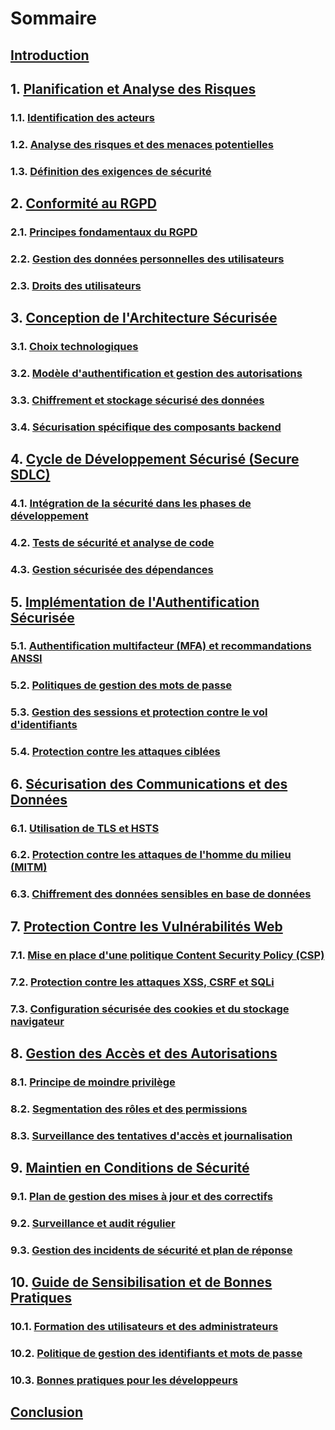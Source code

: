 # Sommaire

## [Introduction](introduction.md)

## 1. [Planification et Analyse des Risques](risk-analysis.md)
### 1.1. [Identification des acteurs](risk-analysis.md#11-identification-des-acteurs)
### 1.2. [Analyse des risques et des menaces potentielles](risk-analysis.md#12-analyse-des-risques-et-menaces-potentielles)
### 1.3. [Définition des exigences de sécurité](risk-analysis.md#13-définition-des-exigences-de-sécurité)

## 2. [Conformité au RGPD](gdpr-compliance.md)
### 2.1. [Principes fondamentaux du RGPD](gdpr-compliance.md#21-principes-fondamentaux-du-rgpd)
### 2.2. [Gestion des données personnelles des utilisateurs](gdpr-compliance.md#22-gestion-des-données-personnelles-des-utilisateurs)
### 2.3. [Droits des utilisateurs](gdpr-compliance.md#23-droits-des-utilisateurs)

## 3. [Conception de l'Architecture Sécurisée](secure-architecture.md)
### 3.1. [Choix technologiques](secure-architecture.md#31-choix-technologiques)
### 3.2. [Modèle d'authentification et gestion des autorisations](secure-architecture.md#32-modèle-dauthentification-et-gestion-des-autorisations)
### 3.3. [Chiffrement et stockage sécurisé des données](secure-architecture.md#33-chiffrement-et-stockage-sécurisé-des-données)
### 3.4. [Sécurisation spécifique des composants backend](secure-architecture.md#34-sécurisation-spécifique-des-composants-backend)

## 4. [Cycle de Développement Sécurisé (Secure SDLC)](secure-sdlc.md)
### 4.1. [Intégration de la sécurité dans les phases de développement](secure-sdlc.md#41-intégration-de-la-sécurité-dans-les-phases-de-développement)
### 4.2. [Tests de sécurité et analyse de code](secure-sdlc.md#42-tests-de-sécurité-et-analyse-de-code)
### 4.3. [Gestion sécurisée des dépendances](secure-sdlc.md#43-gestion-sécurisée-des-dépendances)

## 5. [Implémentation de l'Authentification Sécurisée](secure-authentication.md)
### 5.1. [Authentification multifacteur (MFA) et recommandations ANSSI](secure-authentication.md#51-authentification-multifacteur-mfa-et-recommandations-anssi)
### 5.2. [Politiques de gestion des mots de passe](secure-authentication.md#52-politiques-de-gestion-des-mots-de-passe)
### 5.3. [Gestion des sessions et protection contre le vol d'identifiants](secure-authentication.md#53-gestion-des-sessions-et-protection-contre-le-vol-didentifiants)
### 5.4. [Protection contre les attaques ciblées](secure-authentication.md#54-protection-contre-les-attaques-ciblées)

## 6. [Sécurisation des Communications et des Données](secure-communications.md)
### 6.1. [Utilisation de TLS et HSTS](secure-communications.md#61-utilisation-de-tls-et-hsts)
### 6.2. [Protection contre les attaques de l'homme du milieu (MITM)](secure-communications.md#62-protection-contre-les-attaques-de-lhomme-du-milieu-mitm)
### 6.3. [Chiffrement des données sensibles en base de données](secure-communications.md#63-chiffrement-des-données-sensibles-en-base-de-données)

## 7. [Protection Contre les Vulnérabilités Web](web-vulnerabilities.md)
### 7.1. [Mise en place d'une politique Content Security Policy (CSP)](web-vulnerabilities.md#71-mise-en-place-dune-politique-content-security-policy-csp)
### 7.2. [Protection contre les attaques XSS, CSRF et SQLi](web-vulnerabilities.md#72-protection-contre-les-attaques-courantes-xss-csrf-et-sqli)
### 7.3. [Configuration sécurisée des cookies et du stockage navigateur](web-vulnerabilities.md#73-sécurisation-des-données-côté-navigateur)

## 8. [Gestion des Accès et des Autorisations](access-management.md)
### 8.1. [Principe de moindre privilège](access-management.md#71-principe-de-moindre-privilège)
### 8.2. [Segmentation des rôles et des permissions](access-management.md#72-segmentation-des-rôles-et-des-permissions)
### 8.3. [Surveillance des tentatives d'accès et journalisation](access-management.md#73-surveillance-des-tentatives-daccès-et-journalisation)

## 9. [Maintien en Conditions de Sécurité](security-maintenance)
### 9.1. [Plan de gestion des mises à jour et des correctifs](security-maintenance#91-plan-de-gestion-des-mises-à-jour-et-des-correctifs)
### 9.2. [Surveillance et audit régulier](security-maintenance#92-surveillance-et-audit-régulier)
### 9.3. [Gestion des incidents de sécurité et plan de réponse](security-maintenance#93-gestion-des-incidents-de-sécurité-et-plan-de-réponse)

## 10. [Guide de Sensibilisation et de Bonnes Pratiques](best-practices.md)
### 10.1. [Formation des utilisateurs et des administrateurs](best-practices.md#101-formation-des-utilisateurs-et-des-administrateurs)
### 10.2. [Politique de gestion des identifiants et mots de passe](best-practices.md#102-politique-de-gestion-des-identifiants-et-mots-de-passe)
### 10.3. [Bonnes pratiques pour les développeurs](best-practices.md#103-bonnes-pratiques-pour-les-développeurs)

## [Conclusion](conclusion.md)